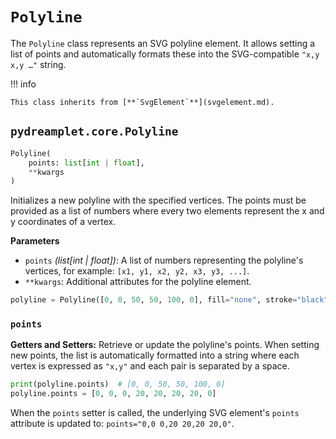 # `Polyline`

The `Polyline` class represents an SVG polyline element. It allows setting a list of points and automatically formats these into the SVG-compatible `"x,y x,y …"` string.

!!! info

    This class inherits from [**`SvgElement`**](svgelement.md).

## <span class=class></span>`pydreamplet.core.Polyline`

```py
Polyline(
    points: list[int | float],
    **kwargs
)
```

Initializes a new polyline with the specified vertices. The points must be provided as a list of numbers where every two elements represent the x and y coordinates of a vertex.

<span class="param">**Parameters**</span>

- `points` *(list[int | float])*: A list of numbers representing the polyline's vertices, for example: `[x1, y1, x2, y2, x3, y3, ...]`.
- `**kwargs`: Additional attributes for the polyline element.

```py
polyline = Polyline([0, 0, 50, 50, 100, 0], fill="none", stroke="black")
```

### <span class="prop"></span>`points`

**Getters and Setters:** Retrieve or update the polyline's points. When setting new points, the list is automatically formatted into a string where each vertex is expressed as `"x,y"` and each pair is separated by a space.

```py
print(polyline.points)  # [0, 0, 50, 50, 100, 0]
polyline.points = [0, 0, 0, 20, 20, 20, 20, 0]
```

When the `points` setter is called, the underlying SVG element's `points` attribute is updated to: `points="0,0 0,20 20,20 20,0"`.